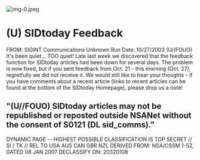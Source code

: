 ![img-0.jpeg](img-0.jpeg)

# (U) SIDtoday Feedback 

FROM: SIGINT Communications
Unknown
Run Date: 10/27/2003
(U//FOUO) It's been quiet... TOO quiet! Late last week we discovered that the feedback function for SIDtoday articles had been down for several days. The problem is now fixed, but if you sent feedback from Oct. 21 - this morning (Oct. 27), regretfully we did not receive it. We would still like to hear your thoughts - if you have comments about a recent article (links to recent articles can be found at the bottom of the SIDtoday Homepage), please drop us a note!

## "(U//FOUO) SIDtoday articles may not be republished or reposted outside NSANet without the consent of S0121 (DL sid_comms)."

DYNAMIC PAGE -- HIGHEST POSSIBLE CLASSIFICATION IS TOP SECRET // SI / TK // REL TO USA AUS CAN GBR NZL DERIVED FROM: NSA/CSSM 1-52, DATED 08 JAN 2007 DECLASSIFY ON: 20320108
